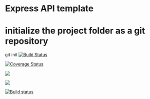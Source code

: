 # Express API template
# initialize the project folder as a git repository
git init
[![Build Status](https://travis-ci.com/sangeethababu9223/Book-Inventory.svg?branch=master)](https://travis-ci.com/sangeethababu9223/Book-Inventory)

[![Coverage Status](https://coveralls.io/repos/github/sangeethababu9223/Book-Inventory/badge.svg?branch=master)](https://coveralls.io/github/sangeethababu9223/Book-Inventory?branch=master)

<a href="https://codeclimate.com/github/sangeethababu9223/Book-Inventory/maintainability"><img src="https://api.codeclimate.com/v1/badges/f6eea61813a19a730fee/maintainability" /></a>

<a href="https://codeclimate.com/github/sangeethababu9223/Book-Inventory/test_coverage"><img src="https://api.codeclimate.com/v1/badges/f6eea61813a19a730fee/test_coverage" /></a>

[![Build status](https://ci.appveyor.com/api/projects/status/k90pxawl2ldxk69w/branch/master?svg=true)](https://ci.appveyor.com/project/sangeethababu9223/book-inventory/branch/master)
